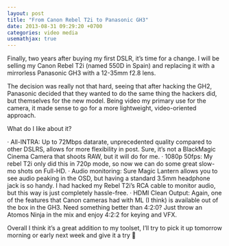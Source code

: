 ```yaml
---
layout: post
title: "From Canon Rebel T2i to Panasonic GH3"
date: 2013-08-31 09:29:20 +0700
categories: video media
usemathjax: true
---
```


Finally, two years after buying my first DSLR, it’s time for a change. I will be selling my Canon Rebel T2i (named 550D in Spain) and replacing it with a mirrorless Panasonic GH3 with a 12-35mm f2.8 lens.

The decision was really not that hard, seeing that after hacking the GH2, Panasonic decided that they wanted to do the same thing the hackers did, but themselves for the new model. Being video my primary use for the camera, it made sense to go for a more lightweight, video-oriented approach.

What do I like about it?

· All-INTRA: Up to 72Mbps datarate, unprecedented quality compared to other DSLRS, allows for more flexibility in post. Sure, it’s not a BlackMagic Cinema Camera that shoots RAW, but it will do for me.
· 1080p 50fps: My rebel T2i only did this in 720p mode, so now we can do some great slow-mo shots on Full-HD.
· Audio monitoring: Sure Magic Lantern allows you to see audio peaking in the OSD, but having a standard 3.5mm headphone jack is so handy. I had hacked my Rebel T2i’s RCA cable to monitor audio, but this way is just completely hassle-free.
· HDMI Clean Output: Again, one of the features that Canon cameras had with ML (I think) is available out of the box in the GH3. Need something better than 4:2:0? Just throw an Atomos Ninja in the mix and enjoy 4:2:2 for keying and VFX.

Overall I think it’s a great addition to my toolset, I’ll try to pick it up tomorrow morning or early next week and give it a try 🙂
